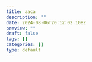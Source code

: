 ```yaml
---
title: aaca
description: ""
date: 2024-08-06T20:12:02.108Z
preview: ""
draft: false
tags: []
categories: []
type: default
---
```

